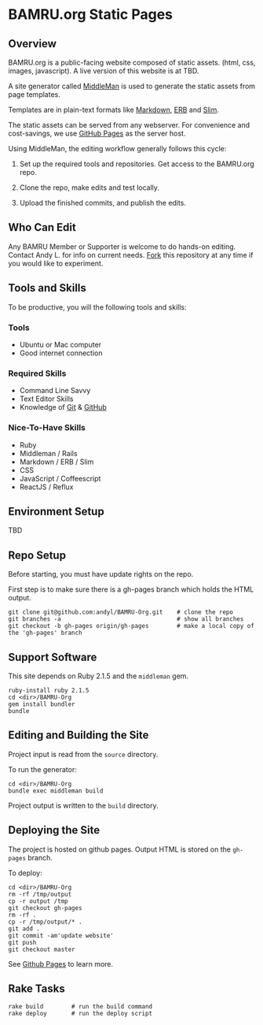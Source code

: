 # BAMRU.org Static Pages

## Overview

BAMRU.org is a public-facing website composed of static assets. (html, css, images, javascript).  A live version of this website is at TBD.

A site generator called [MiddleMan](http://middlemanapp.com) is used to generate the static assets from page templates.

Templates are in plain-text formats like [Markdown](http://en.wikipedia.org/wiki/Markdown), [ERB](http://en.wikipedia.org/wiki/ERuby) and [Slim](http://slim-lang.com).

The static assets can be served from any webserver.  For convenience and cost-savings, we use [GitHub Pages](https://pages.github.com) as the server host.

Using MiddleMan, the editing workflow generally follows this cycle:

1) Set up the required tools and repositories.  Get access to the BAMRU.org repo.

2) Clone the repo, make edits and test locally.

3) Upload the finished commits, and publish the edits.

## Who Can Edit

Any BAMRU Member or Supporter is welcome to do hands-on editing.  Contact Andy L. for info on current needs.  [Fork](http://help.github.com/articles/fork-a-repo) this repository at any time if you would like to experiment.

## Tools and Skills

To be productive, you will the following tools and skills:

### Tools

* Ubuntu or Mac computer
* Good internet connection

### Required Skills

* Command Line Savvy
* Text Editor Skills
* Knowledge of [Git](http://git-scm.com) & [GitHub](http://github.com)

### Nice-To-Have Skills

* Ruby
* Middleman / Rails
* Markdown / ERB / Slim
* CSS
* JavaScript / Coffeescript
* ReactJS / Reflux

## Environment Setup

TBD

## Repo Setup

Before starting, you must have update rights on the repo.

First step is to make sure there is a gh-pages branch which holds the HTML output.

    git clone git@github.com:andyl/BAMRU-Org.git    # clone the repo
    git branches -a                                 # show all branches
    git checkout -b gh-pages origin/gh-pages        # make a local copy of the 'gh-pages' branch

## Support Software

This site depends on Ruby 2.1.5 and the `middleman` gem.

    ruby-install ruby 2.1.5
    cd <dir>/BAMRU-Org
    gem install bundler
    bundle

## Editing and Building the Site

Project input is read from the `source` directory.

To run the generator:

    cd <dir>/BAMRU-Org
    bundle exec middleman build

Project output is written to the `build` directory.

## Deploying the Site

The project is hosted on github pages.  Output HTML is stored on the
`gh-pages` branch.

To deploy:

    cd <dir>/BAMRU-Org
    rm -rf /tmp/output
    cp -r output /tmp
    git checkout gh-pages
    rm -rf .
    cp -r /tmp/output/* .
    git add .
    git commit -am'update website'
    git push
    git checkout master

See [Github Pages](http://pages.github.com) to learn more.

## Rake Tasks

    rake build        # run the build command
    rake deploy       # run the deploy script 

  
